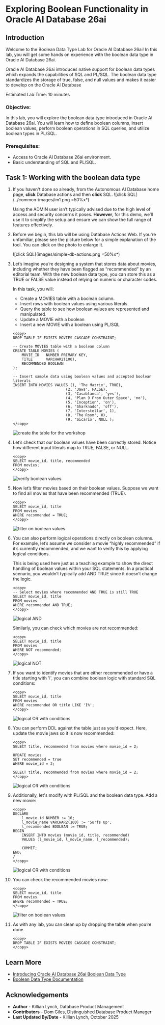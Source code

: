 # Exploring Boolean Functionality in Oracle AI Database 26ai

## Introduction

Welcome to the Boolean Data Type Lab for Oracle AI Database 26ai! In this lab, you will get some hands on experience with the boolean data type in Oracle AI Database 26ai.

Oracle AI Database 26ai introduces native support for boolean data types which expands the capabilities of SQL and PL/SQL. The boolean data type standardizes the storage of true, false, and null values and makes it easier to develop on the Oracle AI Database

Estimated Lab Time: 10 minutes

### Objective:
In this lab, you will explore the boolean data type introduced in Oracle AI Database 26ai. You will learn how to define boolean columns, insert boolean values, perform boolean operations in SQL queries, and utilize boolean types in PL/SQL.

### Prerequisites:
- Access to Oracle AI Database 26ai environment.
- Basic understanding of SQL and PL/SQL.

## Task 1: Working with the boolean data type

1. If you haven't done so already, from the Autonomous AI Database home page, **click** Database actions and then **click** SQL.
    ![click SQL](../common-images/im1.png =50%x*)

    Using the ADMIN user isn’t typically advised due to the high level of access and security concerns it poses. **However**, for this demo, we’ll use it to simplify the setup and ensure we can show the full range of features effectively.

2. Before we begin, this lab will be using Database Actions Web. If you're unfamiliar, please see the picture below for a simple explanation of the tool. You can click on the photo to enlarge it.

    ![click SQL](images/simple-db-actions.png =50%x*)

3. Let’s imagine you’re designing a system that stores data about movies, including whether they have been flagged as “recommended” by an editorial team. With the new boolean data type, you can store this as a TRUE or FALSE value instead of relying on numeric or character codes.

    In this task, you will:
    - Create a MOVIES table with a boolean column.
    - Insert rows with boolean values using various literals.
    - Query the table to see how boolean values are represented and manipulated.
    - Update a MOVIE with a boolean
    - Insert a new MOVIE with a boolean using PL/SQL

    ```
    <copy>
    DROP TABLE IF EXISTS MOVIES CASCADE CONSTRAINT;

    -- Create MOVIES table with a boolean column
    CREATE TABLE MOVIES (
        MOVIE_ID   NUMBER PRIMARY KEY,
        TITLE      VARCHAR2(100),
        RECOMMENDED BOOLEAN
    );

    -- Insert sample data using boolean values and accepted boolean literals
    INSERT INTO MOVIES VALUES (1, 'The Matrix', TRUE),
                            (2, 'Jaws', FALSE),
                            (3, 'Casablanca', 'yes'),
                            (4, 'Plan 9 From Outer Space', 'no'),
                            (5, 'Inception', 'on'),
                            (6, 'Sharknado', 'off'),
                            (7, 'Interstellar', 1),
                            (8, 'The Room', 0),
                            (9, 'Sicario', NULL );
    </copy>
    ```
    ![create the table for the workshop](images/boolean-1.png " ")

4. Let’s check that our boolean values have been correctly stored. Notice how different input literals map to TRUE, FALSE, or NULL.

    ```
    <copy>
    SELECT movie_id, title, recommended
    FROM movies;
    </copy>
    ```
    ![verify boolean values](images/boolean-2.png " ")

5. Now let’s filter movies based on their boolean values. Suppose we want to find all movies that have been recommended (TRUE).

    ```
    <copy>
    SELECT movie_id, title
    FROM movies
    WHERE recommended = TRUE;
    </copy>
    ```
    ![filter on boolean values](images/boolean-3.png " ")

6. You can also perform logical operations directly on boolean columns. For example, let’s assume we consider a movie “highly recommended” if it’s currently recommended, and we want to verify this by applying logical conditions.

    This is being used here just as a teaching example to show the direct handling of boolean values within your SQL statements. In a practical scenario, you wouldn’t typically add AND TRUE since it doesn’t change the logic.

    ```
    <copy>
    -- Select movies where recommended AND TRUE is still TRUE
    SELECT movie_id, title
    FROM movies
    WHERE recommended AND TRUE;
    </copy>
    ```
    ![logical AND](images/boolean-4.png " ")

    Similarly, you can check which movies are not recommended:

    ```
    <copy>
    SELECT movie_id, title
    FROM movies
    WHERE NOT recommended;
    </copy>
    ```
    ![logical NOT](images/boolean-5.png " ")

7. If you want to identify movies that are either recommended or have a title starting with 'I', you can combine boolean logic with standard SQL conditions:

    ```
    <copy>
    SELECT movie_id, title
    FROM movies
    WHERE recommended OR title LIKE 'I%';
    </copy>
    ```
    ![logical OR with conditions](images/boolean-6.png " ")

8. You can perform DDL against the table just as you'd expect. Here, update the movie jaws so it is now recommended:

    ```
    <copy>
    SELECT title, recommended from movies where movie_id = 2;

    UPDATE movies
    SET recommended = true
    WHERE movie_id = 2;

    SELECT title, recommended from movies where movie_id = 2;
    </copy>
    ```
    ![logical OR with conditions](images/boolean-7.png " ")

9. Additionally, let's modify with PL/SQL and the boolean data type. Add a new movie:

    ```
    <copy>
    DECLARE
        l_movie_id NUMBER := 10;
        l_movie_name VARCHAR2(100) := 'Surfs Up'; 
        l_recommended BOOLEAN := TRUE;
    BEGIN
        INSERT INTO movies (movie_id, title, recommended)
        VALUES (l_movie_id, l_movie_name, l_recommended);

        COMMIT;
    END;
    /
    </copy>
    ```
    ![logical OR with conditions](images/boolean-8.png " ")

10. You can check the recommended movies now:

    ```
    <copy>
    SELECT movie_id, title
    FROM movies
    WHERE recommended = TRUE;
    </copy>
    ```
    ![filter on boolean values](images/boolean-9.png " ")


11. As with any lab, you can clean up by dropping the table when you’re done.

    ```
    <copy>
    DROP TABLE IF EXISTS MOVIES CASCADE CONSTRAINT;
    </copy>
    ```

## Learn More

* [Introducing Oracle AI Database 26ai Boolean Data Type](https://medium.com/oracledevs/boolean-data-type-in-oracle-database-23ai-b9ae541c697f)
* [Boolean Data Type Documentation](https://docs.oracle.com/en/database/oracle/oracle-database/23/nfcoa/application-development.html)

## Acknowledgements
* **Author** - Killian Lynch, Database Product Management
* **Contributors** - Dom Giles, Distinguished Database Product Manager
* **Last Updated By/Date** - Killian Lynch, October 2025
